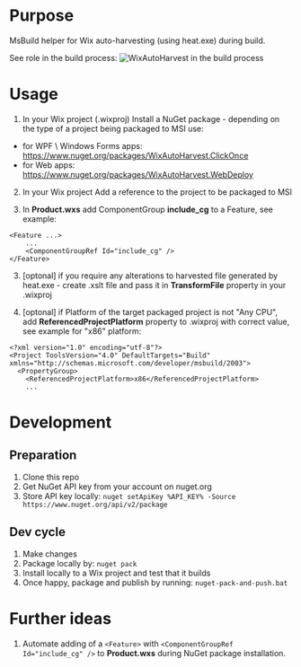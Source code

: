 # Purpose

MsBuild helper for Wix auto-harvesting (using heat.exe) during build.

See role in the build process:
![WixAutoHarvest in the build process](https://github.com/IvanBoyko/WixAutoHarvest/blob/master/images/WixAutoHarvest-as-part-of-the-build.png)

# Usage

1) In your Wix project (.wixproj) Install a NuGet package - depending on the type of a project being packaged to MSI use:
- for WPF \ Windows Forms apps: https://www.nuget.org/packages/WixAutoHarvest.ClickOnce
- for Web apps: https://www.nuget.org/packages/WixAutoHarvest.WebDeploy

2) In your Wix project Add a reference to the project to be packaged to MSI

3) In **Product.wxs** add ComponentGroup **include_cg** to a Feature, see example:
```
<Feature ...>
	...
	<ComponentGroupRef Id="include_cg" />
</Feature>
```

3) [optonal] if you require any alterations to harvested file generated by heat.exe - create .xslt file and pass it in **TransformFile** property in your .wixproj

4) [optonal] if Platform of the target packaged project is not "Any CPU", add **ReferencedProjectPlatform** property to .wixproj with correct value, see example for "x86" platform:
```
<?xml version="1.0" encoding="utf-8"?>
<Project ToolsVersion="4.0" DefaultTargets="Build" xmlns="http://schemas.microsoft.com/developer/msbuild/2003">
  <PropertyGroup>
    <ReferencedProjectPlatform>x86</ReferencedProjectPlatform>
    ...
```
    
# Development

## Preparation
1. Clone this repo
2. Get NuGet API key from your account on nuget.org
3. Store API key locally: ```nuget setApiKey %API_KEY% -Source https://www.nuget.org/api/v2/package```

## Dev cycle
1. Make changes
2. Package locally by: ```nuget pack```
3. Install locally to a Wix project and test that it builds
4. Once happy, package and publish by running: ```nuget-pack-and-push.bat```


# Further ideas

1. Automate adding of a `<Feature>` with `<ComponentGroupRef Id="include_cg" />` to **Product.wxs** during NuGet package installation.

